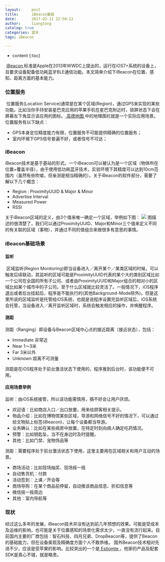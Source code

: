 ```yaml
---
layout:     post
title:      iBeacon基础
date:       2017-02-11 22:50:12
author:     liangtong
catalog: true
categories: 蓝牙
tags: iBeacon

---
```


* content
{:toc}


​	<a href="https://developer.apple.com/ibeacon/"> iBeacon </a> 标准是Apple在2013年WWDC上提出的，运行在iOS7+系统的设备上，且要求设备配备低功耗蓝牙BLE通信功能。本文简单介绍下iBeacon在位置、感知、距离方面的基本能力。




### 位置服务
​	位置服务(Location Service)通常是在某个区域(Region)，通过GPS来实现的某些功能。比如当你手持安装星巴克应用的苹果手机在星巴克附近时，锁屏状态下会在屏幕左下角显示该应用的图标。<a href="http://lbs.amap.com/"> 高德地图 </a>中的地理围栏就是一个实际应用场景。位置服务有以下缺点：   

* GPS本身定位精度能力有限，位置服务不可能提供精确的位置服务；
* 室内环境下GPS信号普遍不好，或者信号不可达；

### iBeacon
​	iBeacon技术是基于基站的形式。一个iBeacon可以被认为是一个区域（物体所在位置+覆盖半径），由于使用低功耗蓝牙技术，实验环境下其精度可以达到10cm范围内（虽然有些吹嘘，但亲测是相当精确的）。关于iBeacon的软件部分，需要了解以下几个概念：

* Region : ProximityUUID & Major & Minor
* Advertise Interval
* Measured Power
* RSSI    

关于iBeacon区域的定义，由3个值来唯一确定一个区域，举例如下图：
![](https://l900416.github.io/img/post/iOS/iBeacon/uuid_major_minor.png) 
图描述的很清楚了，我们可以通过ProximityUUID、Major和Minor三个值来定义不同的有关联的区域（事物），并通过不同的值组合来做很多有意思的事情。

### iBeacon基础场景

#### 监听
​	区域监听(Region Monitoring)即当设备进入／离开某个／某类区域的时候，可以触发后续联动，其监听的区域可能是ProximityUUID代表的某个大的类别区域比如一个公司在全国的所有子公司、或者由ProximityUUID和Major组合的相对小的区域比如某个城市中的子公司。至于什么区域就比较灵活了。
​	一般情况下，iOS程序退出或者后台挂起后，程序是不能执行的(其他Background-Mode除外)。但是这里所说的区域监听是托管给iOS系统，也就是说程序设置完监听区域后，iOS系统会托管，当设备进入／离开监听区域时，系统会触发相应的操作，并唤醒程序。

#### 测距
测距（Ranging）即设备与Beacon区域中心点的接近距离（接近状态），包括：   
* Immediate 非常近
* Near 1～3米
* Far 3米以外
* Unknown 距离不可测量

测距是在iOS程序处于前台激活状态下使用的，程序推到后台时，该功能便不可用。

#### 应用场景举例

监听：由iOS系统接管，所以该功能需慎用，搞不好会让用户厌烦。   

* 欢迎语：比如商店入口／出口放置，用来给顾客相关提示。
* 物品介绍：比如在博物馆某些区域，导游和网络信号不好的情况下，可以通过给文物贴上标签(iBeacon)，让每个设备都当导游。
* 业务确认：比如在某些病房中放置，在特定时刻向病人确定吃药情况。
* 预警：比如钥匙坠，当不在身边时及时提醒。
* 其他：比如门禁、宠物饰品等

测距：需要程序处于前台激活状态下使用，这里主要用在区域相关和用户互动的场景。

* 商场活动：比如现场抽奖、现场摇一摇
* 自动售货机：付款
* 活动签到：上课／开会等
* 商场导购：在某个商品前停留，自动推该商品信息、折扣信息等
* 微信摇一摇周边
* 其他：室内导航等


### 现状
​	经过这么多年的发展，iBeacon技术并没有达到前几年预想的效果。可能是受成本及运维的影响，也可能是关于位置感知的场景化需求太少，一直没有流行起来。目前国内主要的厂商包括：智石科技、四月兄弟、DropBeacon等，提供了Beacon的基础能力，但在设备美观及精确度方面个人不敢恭维。
国外Beacon技术相对先进不少，应该是受苹果的影响。比较突出的一个是<a href="http://estimote.com/"> Estiomte </a>，他家的产品及配套SDK是真心不错，就是略贵。
